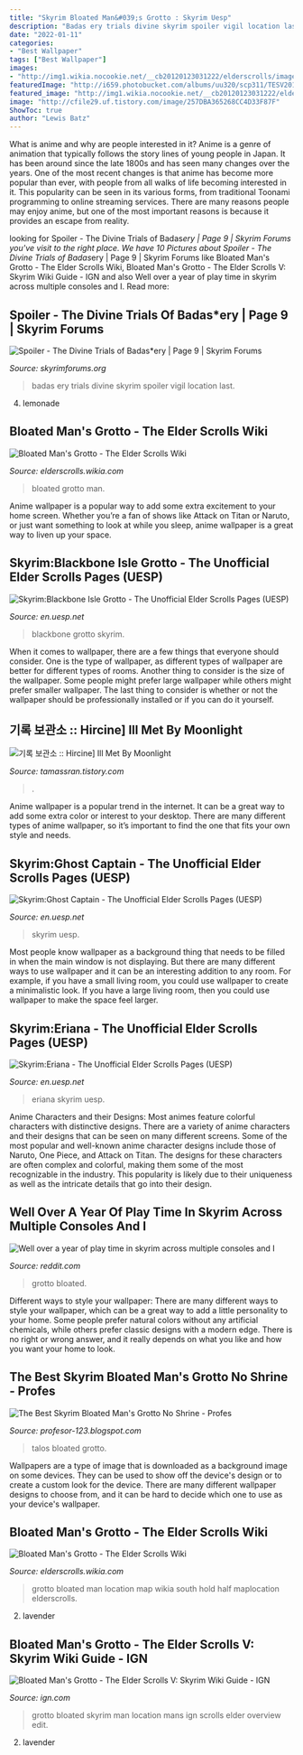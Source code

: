 ```yaml
---
title: "Skyrim Bloated Man&#039;s Grotto : Skyrim Uesp"
description: "Badas ery trials divine skyrim spoiler vigil location last"
date: "2022-01-11"
categories:
- "Best Wallpaper"
tags: ["Best Wallpaper"]
images:
- "http://img1.wikia.nocookie.net/__cb20120123031222/elderscrolls/images/thumb/2/2a/BloatedMansGrotto.png/256px-BloatedMansGrotto.png"
featuredImage: "http://i659.photobucket.com/albums/uu320/scp311/TESV2014-06-0516-27-32-00.png"
featured_image: "http://img1.wikia.nocookie.net/__cb20120123031222/elderscrolls/images/thumb/2/2a/BloatedMansGrotto.png/256px-BloatedMansGrotto.png"
image: "http://cfile29.uf.tistory.com/image/257DBA365268CC4D33F87F"
ShowToc: true
author: "Lewis Batz"
---
```



What is anime and why are people interested in it?
Anime is a genre of animation that typically follows the story lines of young people in Japan. It has been around since the late 1800s and has seen many changes over the years. One of the most recent changes is that anime has become more popular than ever, with people from all walks of life becoming interested in it. This popularity can be seen in its various forms, from traditional Toonami programming to online streaming services. There are many reasons people may enjoy anime, but one of the most important reasons is because it provides an escape from reality.

	

		
looking for Spoiler - The Divine Trials of Badas*ery | Page 9 | Skyrim Forums you've visit to the right place. We have 10 Pictures about Spoiler - The Divine Trials of Badas*ery | Page 9 | Skyrim Forums like Bloated Man&#039;s Grotto - The Elder Scrolls Wiki, Bloated Man&#039;s Grotto - The Elder Scrolls V: Skyrim Wiki Guide - IGN and also Well over a year of play time in skyrim across multiple consoles and I. Read more:
		
    
## Spoiler - The Divine Trials Of Badas*ery | Page 9 | Skyrim Forums

<img loading=lazy src="http://i659.photobucket.com/albums/uu320/scp311/TESV2014-06-0516-27-32-00.png" onerror="this.onerror=null;this.src='https://tse4.mm.bing.net/th?id=OIP.5IgwfcpFDGU2MJ03cVSHbAHaEK&amp;pid=15.1';" alt="Spoiler - The Divine Trials of Badas*ery | Page 9 | Skyrim Forums">

_Source: skyrimforums.org_

>badas ery trials divine skyrim spoiler vigil location last. 

	

4. lemonade 

    
## Bloated Man&#039;s Grotto - The Elder Scrolls Wiki

<img loading=lazy src="http://img1.wikia.nocookie.net/__cb20120123031222/elderscrolls/images/thumb/2/2a/BloatedMansGrotto.png/256px-BloatedMansGrotto.png" onerror="this.onerror=null;this.src='https://tse2.mm.bing.net/th?id=OIP.gyetHcv22NJNTmUme9WnGwAAAA&amp;pid=15.1';" alt="Bloated Man&#039;s Grotto - The Elder Scrolls Wiki">

_Source: elderscrolls.wikia.com_

>bloated grotto man. 

	

Anime wallpaper is a popular way to add some extra excitement to your home screen. Whether you’re a fan of shows like Attack on Titan or Naruto, or just want something to look at while you sleep, anime wallpaper is a great way to liven up your space.

    
## Skyrim:Blackbone Isle Grotto - The Unofficial Elder Scrolls Pages (UESP)

<img loading=lazy src="http://images.uesp.net/thumb/7/7c/SR-place-Blackbone_Isle_Grotto.jpg/400px-SR-place-Blackbone_Isle_Grotto.jpg" onerror="this.onerror=null;this.src='https://tse2.mm.bing.net/th?id=OIP.RTz3iVKEnQ4F2cfb1C2QowAAAA&amp;pid=15.1';" alt="Skyrim:Blackbone Isle Grotto - The Unofficial Elder Scrolls Pages (UESP)">

_Source: en.uesp.net_

>blackbone grotto skyrim. 

	

When it comes to wallpaper, there are a few things that everyone should consider. One is the type of wallpaper, as different types of wallpaper are better for different types of rooms. Another thing to consider is the size of the wallpaper. Some people might prefer large wallpaper while others might prefer smaller wallpaper. The last thing to consider is whether or not the wallpaper should be professionally installed or if you can do it yourself.

    
## 기록 보관소 :: Hircine] Ill Met By Moonlight

<img loading=lazy src="http://cfile29.uf.tistory.com/image/257DBA365268CC4D33F87F" onerror="this.onerror=null;this.src='https://tse1.mm.bing.net/th?id=OIP.rg0ADIQ8dnbclRRZswbGOwHaEH&amp;pid=15.1';" alt="기록 보관소 :: Hircine] Ill Met By Moonlight">

_Source: tamassran.tistory.com_

>. 

	

Anime wallpaper is a popular trend in the internet. It can be a great way to add some extra color or interest to your desktop. There are many different types of anime wallpaper, so it’s important to find the one that fits your own style and needs.

    
## Skyrim:Ghost Captain - The Unofficial Elder Scrolls Pages (UESP)

<img loading=lazy src="https://images.uesp.net/thumb/2/2e/SR-npc-Ghost_Captain.jpg/400px-SR-npc-Ghost_Captain.jpg" onerror="this.onerror=null;this.src='https://tse4.mm.bing.net/th?id=OIP.9Uxo_qudqFI4vKbAmi_nbgAAAA&amp;pid=15.1';" alt="Skyrim:Ghost Captain - The Unofficial Elder Scrolls Pages (UESP)">

_Source: en.uesp.net_

>skyrim uesp. 

	

Most people know wallpaper as a background thing that needs to be filled in when the main window is not displaying. But there are many different ways to use wallpaper and it can be an interesting addition to any room. For example, if you have a small living room, you could use wallpaper to create a minimalistic look. If you have a large living room, then you could use wallpaper to make the space feel larger.

    
## Skyrim:Eriana - The Unofficial Elder Scrolls Pages (UESP)

<img loading=lazy src="https://images.uesp.net/thumb/3/31/SR-npc-Eriana.jpg/200px-SR-npc-Eriana.jpg" onerror="this.onerror=null;this.src='https://tse4.mm.bing.net/th?id=OIP.EgV4YaOqQMLpqGUIvFxHwwAAAA&amp;pid=15.1';" alt="Skyrim:Eriana - The Unofficial Elder Scrolls Pages (UESP)">

_Source: en.uesp.net_

>eriana skyrim uesp. 

	

Anime Characters and their Designs: Most animes feature colorful characters with distinctive designs.
There are a variety of anime characters and their designs that can be seen on many different screens. Some of the most popular and well-known anime character designs include those of Naruto, One Piece, and Attack on Titan. The designs for these characters are often complex and colorful, making them some of the most recognizable in the industry. This popularity is likely due to their uniqueness as well as the intricate details that go into their design.

    
## Well Over A Year Of Play Time In Skyrim Across Multiple Consoles And I

<img loading=lazy src="https://i.redd.it/ocl33y5ldtd71.jpg" onerror="this.onerror=null;this.src='https://tse2.mm.bing.net/th?id=OIP.kRyUSqKcXOyCOcTJrVSaZQHaHi&amp;pid=15.1';" alt="Well over a year of play time in skyrim across multiple consoles and I">

_Source: reddit.com_

>grotto bloated. 

	

Different ways to style your wallpaper:
There are many different ways to style your wallpaper, which can be a great way to add a little personality to your home. Some people prefer natural colors without any artificial chemicals, while others prefer classic designs with a modern edge. There is no right or wrong answer, and it really depends on what you like and how you want your home to look.

    
## The Best Skyrim Bloated Man&#039;s Grotto No Shrine - Profes

<img loading=lazy src="https://64.media.tumblr.com/381e62fd5f03ef0ad9641057ec37cddb/tumblr_p0ck374zbj1ut1jfuo2_500.jpg" onerror="this.onerror=null;this.src='https://tse4.mm.bing.net/th?id=OIP.LS5D2Xsn2eQymDCXt2gURAHaEK&amp;pid=15.1';" alt="The Best Skyrim Bloated Man&#039;s Grotto No Shrine - Profes">

_Source: profesor-123.blogspot.com_

>talos bloated grotto. 

	

Wallpapers are a type of image that is downloaded as a background image on some devices. They can be used to show off the device's design or to create a custom look for the device. There are many different wallpaper designs to choose from, and it can be hard to decide which one to use as your device's wallpaper.

    
## Bloated Man&#039;s Grotto - The Elder Scrolls Wiki

<img loading=lazy src="http://img2.wikia.nocookie.net/__cb20141215220208/elderscrolls/images/9/9f/Bloated_Man&#039;s_Grotto_Maplocation.png" onerror="this.onerror=null;this.src='https://tse2.mm.bing.net/th?id=OIP.B7Q5MCNJm3qzAex3CfKxDQHaES&amp;pid=15.1';" alt="Bloated Man&#039;s Grotto - The Elder Scrolls Wiki">

_Source: elderscrolls.wikia.com_

>grotto bloated man location map wikia south hold half maplocation elderscrolls. 

	

2. lavender 

    
## Bloated Man&#039;s Grotto - The Elder Scrolls V: Skyrim Wiki Guide - IGN

<img loading=lazy src="http://oyster.ignimgs.com/mediawiki/apis.ign.com/the-elder-scrolls-5-skyrim/thumb/3/3a/Bloated_mans_grotto_location.bmp/468px-Bloated_mans_grotto_location.bmp.png" onerror="this.onerror=null;this.src='https://tse3.mm.bing.net/th?id=OIP.qAUc_qH2E7CvhpTroRMROQHaEK&amp;pid=15.1';" alt="Bloated Man&#039;s Grotto - The Elder Scrolls V: Skyrim Wiki Guide - IGN">

_Source: ign.com_

>grotto bloated skyrim man location mans ign scrolls elder overview edit. 

	

2. lavender 

